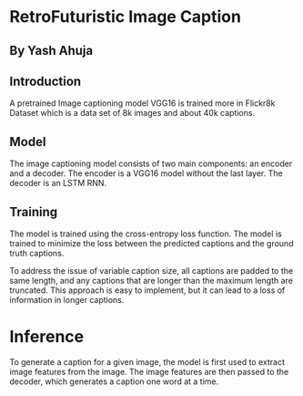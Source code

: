 # RetroFuturistic Image Caption
## By Yash Ahuja
## Introduction
A pretrained Image captioning model VGG16 is trained more in Flickr8k Dataset which is a data set of 8k images and about 40k captions.
## Model
The image captioning model consists of two main components: an encoder and a decoder. The encoder is a VGG16 model without the last layer. The decoder is an LSTM RNN.
## Training
The model is trained using the cross-entropy loss function. The model is trained to minimize the loss between the predicted captions and the ground truth captions.

To address the issue of variable caption size, all captions are padded to the same length, and any captions that are longer than the maximum length are truncated. This approach is easy to implement, but it can lead to a loss of information in longer captions.

# Inference
To generate a caption for a given image, the model is first used to extract image features from the image. The image features are then passed to the decoder, which generates a caption one word at a time.
